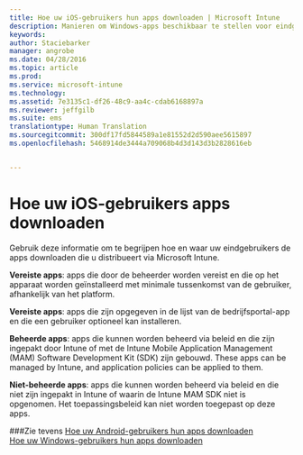```yaml
---
title: Hoe uw iOS-gebruikers hun apps downloaden | Microsoft Intune
description: Manieren om Windows-apps beschikbaar te stellen voor eindgebruikers
keywords: 
author: Staciebarker
manager: angrobe
ms.date: 04/28/2016
ms.topic: article
ms.prod: 
ms.service: microsoft-intune
ms.technology: 
ms.assetid: 7e3135c1-df26-48c9-aa4c-cdab6168897a
ms.reviewer: jeffgilb
ms.suite: ems
translationtype: Human Translation
ms.sourcegitcommit: 300df17fd5844589a1e81552d2d590aee5615897
ms.openlocfilehash: 5468914de3444a709068b4d3d143d3b2828616eb


---
```



# Hoe uw iOS-gebruikers apps downloaden

Gebruik deze informatie om te begrijpen hoe en waar uw eindgebruikers de apps downloaden die u distribueert via Microsoft Intune.

**Vereiste apps**: apps die door de beheerder worden vereist en die op het apparaat worden geïnstalleerd met minimale tussenkomst van de gebruiker, afhankelijk van het platform.

**Vereiste apps**: apps die zijn opgegeven in de lijst van de bedrijfsportal-app en die een gebruiker optioneel kan installeren.

**Beheerde apps**: apps die kunnen worden beheerd via beleid en die zijn ingepakt door Intune of met de Intune Mobile Application Management (MAM) Software Development Kit (SDK) zijn gebouwd. These apps can be managed by Intune, and application policies can be applied to them.

**Niet-beheerde apps**: apps die kunnen worden beheerd via beleid en die niet zijn ingepakt in Intune of waarin de Intune MAM SDK niet is opgenomen. Het toepassingsbeleid kan niet worden toegepast op deze apps.

###Zie tevens
[Hoe uw Android-gebruikers hun apps downloaden](how-your-android-users-get-their-apps.md)</br>
[Hoe uw Windows-gebruikers hun apps downloaden](how-your-windows-users-get-their-apps.md)



<!--HONumber=Jul16_HO4-->


